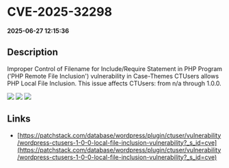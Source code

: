 # CVE-2025-32298

**2025-06-27 12:15:36**

## Description
Improper Control of Filename for Include/Require Statement in PHP Program ('PHP Remote File Inclusion') vulnerability in Case-Themes CTUsers allows PHP Local File Inclusion. This issue affects CTUsers: from n/a through 1.0.0.

![](https://img.shields.io/static/v1?label=Score&message=7.5&color=red)
![](https://img.shields.io/static/v1?label=Severity&message=HIGH&color=red)
![](https://img.shields.io/static/v1?label=CWE&message=RFI&color=green)

## Links
- [https://patchstack.com/database/wordpress/plugin/ctuser/vulnerability/wordpress-ctusers-1-0-0-local-file-inclusion-vulnerability?_s_id=cve](https://patchstack.com/database/wordpress/plugin/ctuser/vulnerability/wordpress-ctusers-1-0-0-local-file-inclusion-vulnerability?_s_id=cve)
